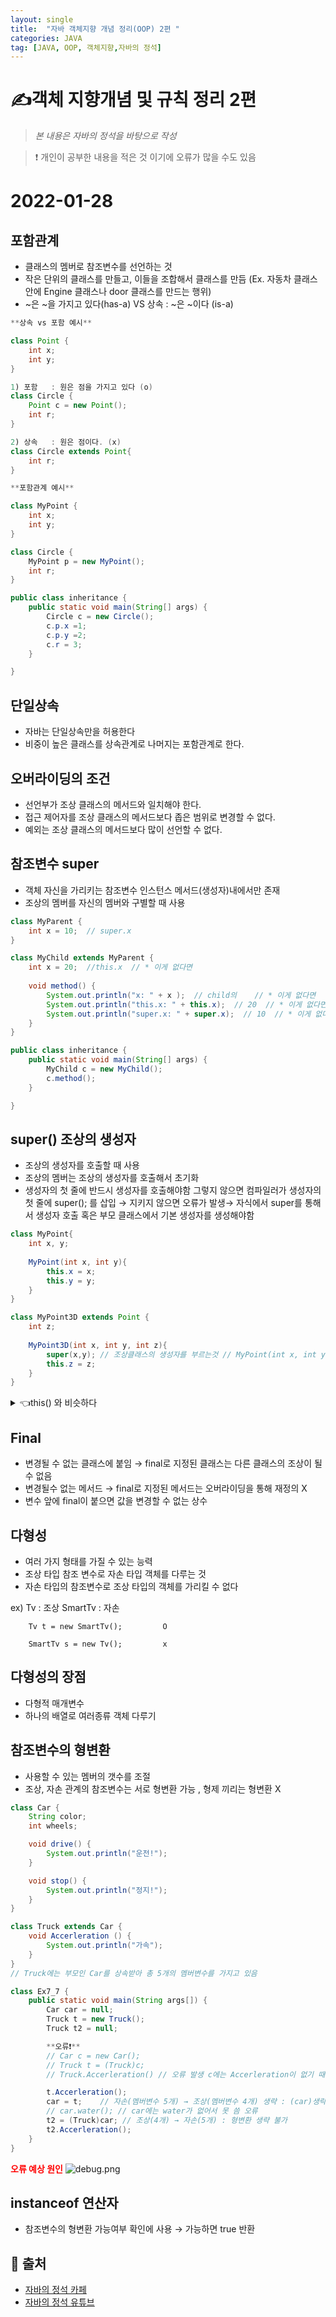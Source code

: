 ```yaml
---
layout: single
title:  "자바 객체지향 개념 정리(OOP) 2편 "
categories: JAVA 
tag: [JAVA, OOP, 객체지향,자바의 정석]
---
```


# ✍객체 지향개념 및 규칙 정리 2편

<!--Quote-->
> *본 내용은 자바의 정석을 바탕으로 작성*  

> ❗ 개인이 공부한 내용을 적은 것 이기에 오류가 많을 수도 있음 

# 2022-01-28

## 포함관계

- 클래스의 멤버로 참조변수를 선언하는 것
- 작은 단위의 클래스를 만들고, 이들을 조합해서 클래스를 만듬 (Ex. 자동차 클래스안에 Engine 클래스나 door 클래스를 만드는 행위)
- ~은 ~을 가지고 있다(has-a)  VS 상속 : ~은 ~이다 (is-a)


```java
**상속 vs 포함 예시**

class Point {
	int x; 
	int y;
}

1) 포함   : 원은 점을 가지고 있다 (o)
class Circle {
	Point c = new Point();
	int r;
}

2) 상속   : 원은 점이다. (x)
class Circle extends Point{
	int r;
}
```

```java
**포함관계 예시**

class MyPoint {
	int x;
	int y;
}

class Circle {
	MyPoint p = new MyPoint();
	int r;
}

public class inheritance {
	public static void main(String[] args) {
		Circle c = new Circle();
		c.p.x =1; 
		c.p.y =2;
		c.r = 3;
	}

}
```

## 단일상속

- 자바는 단일상속만을 허용한다
- 비중이 높은 클래스를 상속관계로 나머지는 포함관계로 한다.

## 오버라이딩의 조건

- 선언부가 조상 클래스의 메서드와 일치해야 한다.
- 접근 제어자를 조상 클래스의 메서드보다 좁은 범위로 변경할 수 없다.
- 예외는 조상 클래스의 메서드보다 많이 선언할 수 없다.

## 참조변수  super

- 객체 자신을 가리키는 참조변수 인스턴스 메서드(생성자)내에서만 존재
- 조상의 멤버를 자신의 멤버와 구별할 때 사용

```java
class MyParent {
	int x = 10;  // super.x
}

class MyChild extends MyParent {
	int x = 20;  //this.x  // * 이게 없다면 
	
	void method() {
		System.out.println("x: " + x );  // child의    // * 이게 없다면  값은 10
		System.out.println("this.x: " + this.x);  // 20  // * 이게 없다면  값은 10 
		System.out.println("super.x: " + super.x);  // 10  // * 이게 없다면  값은 10 
	}
}

public class inheritance {
	public static void main(String[] args) {
		MyChild c = new MyChild();
		c.method();
	}	

}

```

## super() 조상의 생성자

- 조상의 생성자를 호출할 때 사용
- 조상의 멤버는 조상의 생성자를 호출해서 초기화
- 생성자의 첫 줄에 반드시 생성자를 호출해야함 그렇지 않으면 컴파일러가 생성자의 첫 줄에 super(); 를 삽입  → 지키지 않으면 오류가 발생→  자식에서 super를 통해서 생성자 호출 혹은 부모 클래스에서 기본 생성자를 생성해야함

```java
class MyPoint{
	int x, y;
	
	MyPoint(int x, int y){
		this.x = x;
		this.y = y;
	}
}

class MyPoint3D extends Point {
	int z; 
	
	MyPoint3D(int x, int y, int z){
		super(x,y); // 조상클래스의 생성자를 부르는것 // MyPoint(int x, int y)를 호출
		this.z = z;
	}
}
```
  
<details>
<summary>👈this() 와 비슷하다 </summary>
<div markdown="1">       
this()는 같은 클래스 내에서 다른 생성자를 호출 super()는 자식클래스에서 부모클래스의 생성자를 호출
</div>
</details> 
    

## Final

- 변경될 수 없는 클래스에 붙임 → final로 지정된 클래스는 다른 클래스의 조상이 될 수 없음
- 변경될수 없는 메서드 → final로 지정된 메서드는 오버라이딩을 통해 재정의 X
- 변수 앞에 final이 붙으면 값을 변경할 수 없는 상수

## 다형성

- 여러 가지 형태를 가질 수 있는 능력
- 조상 타입 참조 변수로 자손 타입 객체를 다루는 것
- 자손 타입의 참조변수로 조상 타입의 객체를 가리킬 수 없다

ex)     Tv : 조상 SmartTv : 자손  

    	Tv t = new SmartTv();         O  

    	SmartTv s = new Tv();         x

## 다형성의 장점

- 다형적 매개변수
- 하나의 배열로 여러종류 객체 다루기

## 참조변수의 형변환

- 사용할 수 있는 멤버의 갯수를 조절
- 조상, 자손 관계의 참조변수는 서로 형변환 가능 , 형제 끼리는 형변환 X

```java
class Car {
	String color;
	int wheels;

	void drive() { 	
		System.out.println("운전!");
	}

	void stop() {  
		System.out.println("정지!");	
	}
}

class Truck extends Car {	
	void Accerleration () {	
		System.out.println("가속");
	}
}
// Truck에는 부모인 Car를 상속받아 총 5개의 멤버변수를 가지고 있음 

class Ex7_7 {
	public static void main(String args[]) {
		Car car = null;
		Truck t = new Truck();
		Truck t2 = null;

		**오류❗**
		// Car c = new Car();
		// Truck t = (Truck)c;    
		// Truck.Accerleration() // 오류 발생 c에는 Accerleration이 없기 때문에 , 컴파일 에서는 오류를 잡지못함 

		t.Accerleration();
		car = t;    // 자손(멤버변수 5개) → 조상(멤버변수 4개) 생략 : (car)생략가능
		// car.water(); // car에는 water가 없어서 못 씀 오류 
		t2 = (Truck)car; // 조상(4개) → 자손(5개) : 형변환 생략 불가
		t2.Accerleration();
	}
}
```

**<span style="color:red">오류 예상 원인</span>**
![debug.png](/assets/images/posts/2022-01-25/debug.jpg)



## instanceof 연산자

- 참조변수의 형변환 가능여부 확인에 사용 → 가능하면 true 반환

## 📑 출처 

 - [자바의 정석 카페](https://cafe.naver.com/javachobostudy) 
 - [자바의 정석 유튜브](https://www.youtube.com/user/MasterNKS)